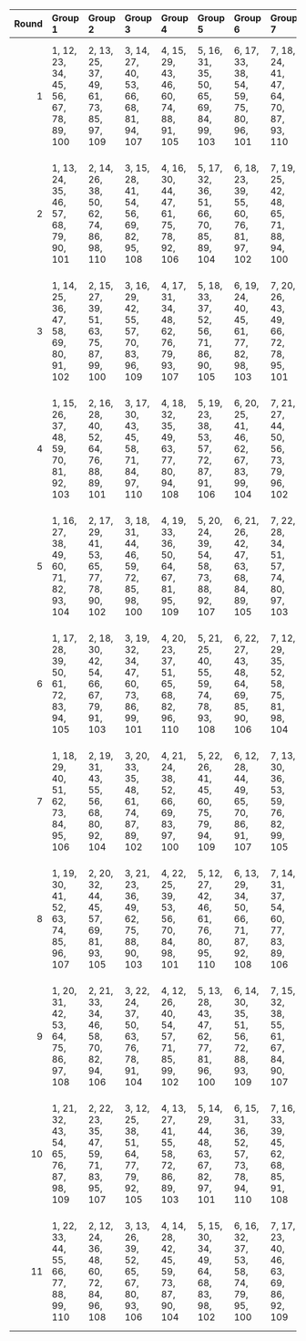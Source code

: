 |   Round | Group 1                                | Group 2                                | Group 3                                | Group 4                                | Group 5                                | Group 6                                | Group 7                                | Group 8                                | Group 9                                | Group 10                                | Group 11                                |
|--------:|:---------------------------------------|:---------------------------------------|:---------------------------------------|:---------------------------------------|:---------------------------------------|:---------------------------------------|:---------------------------------------|:---------------------------------------|:---------------------------------------|:----------------------------------------|:----------------------------------------|
|       1 | 1, 12, 23, 34, 45, 56, 67, 78, 89, 100 | 2, 13, 25, 37, 49, 61, 73, 85, 97, 109 | 3, 14, 27, 40, 53, 66, 68, 81, 94, 107 | 4, 15, 29, 43, 46, 60, 74, 88, 91, 105 | 5, 16, 31, 35, 50, 65, 69, 84, 99, 103 | 6, 17, 33, 38, 54, 59, 75, 80, 96, 101 | 7, 18, 24, 41, 47, 64, 70, 87, 93, 110 | 8, 19, 26, 44, 51, 58, 76, 83, 90, 108 | 9, 20, 28, 36, 55, 63, 71, 79, 98, 106 | 10, 21, 30, 39, 48, 57, 77, 86, 95, 104 | 11, 22, 32, 42, 52, 62, 72, 82, 92, 102 |
|       2 | 1, 13, 24, 35, 46, 57, 68, 79, 90, 101 | 2, 14, 26, 38, 50, 62, 74, 86, 98, 110 | 3, 15, 28, 41, 54, 56, 69, 82, 95, 108 | 4, 16, 30, 44, 47, 61, 75, 78, 92, 106 | 5, 17, 32, 36, 51, 66, 70, 85, 89, 104 | 6, 18, 23, 39, 55, 60, 76, 81, 97, 102 | 7, 19, 25, 42, 48, 65, 71, 88, 94, 100 | 8, 20, 27, 34, 52, 59, 77, 84, 91, 109 | 9, 21, 29, 37, 45, 64, 72, 80, 99, 107 | 10, 22, 31, 40, 49, 58, 67, 87, 96, 105 | 11, 12, 33, 43, 53, 63, 73, 83, 93, 103 |
|       3 | 1, 14, 25, 36, 47, 58, 69, 80, 91, 102 | 2, 15, 27, 39, 51, 63, 75, 87, 99, 100 | 3, 16, 29, 42, 55, 57, 70, 83, 96, 109 | 4, 17, 31, 34, 48, 62, 76, 79, 93, 107 | 5, 18, 33, 37, 52, 56, 71, 86, 90, 105 | 6, 19, 24, 40, 45, 61, 77, 82, 98, 103 | 7, 20, 26, 43, 49, 66, 72, 78, 95, 101 | 8, 21, 28, 35, 53, 60, 67, 85, 92, 110 | 9, 22, 30, 38, 46, 65, 73, 81, 89, 108 | 10, 12, 32, 41, 50, 59, 68, 88, 97, 106 | 11, 13, 23, 44, 54, 64, 74, 84, 94, 104 |
|       4 | 1, 15, 26, 37, 48, 59, 70, 81, 92, 103 | 2, 16, 28, 40, 52, 64, 76, 88, 89, 101 | 3, 17, 30, 43, 45, 58, 71, 84, 97, 110 | 4, 18, 32, 35, 49, 63, 77, 80, 94, 108 | 5, 19, 23, 38, 53, 57, 72, 87, 91, 106 | 6, 20, 25, 41, 46, 62, 67, 83, 99, 104 | 7, 21, 27, 44, 50, 56, 73, 79, 96, 102 | 8, 22, 29, 36, 54, 61, 68, 86, 93, 100 | 9, 12, 31, 39, 47, 66, 74, 82, 90, 109 | 10, 13, 33, 42, 51, 60, 69, 78, 98, 107 | 11, 14, 24, 34, 55, 65, 75, 85, 95, 105 |
|       5 | 1, 16, 27, 38, 49, 60, 71, 82, 93, 104 | 2, 17, 29, 41, 53, 65, 77, 78, 90, 102 | 3, 18, 31, 44, 46, 59, 72, 85, 98, 100 | 4, 19, 33, 36, 50, 64, 67, 81, 95, 109 | 5, 20, 24, 39, 54, 58, 73, 88, 92, 107 | 6, 21, 26, 42, 47, 63, 68, 84, 89, 105 | 7, 22, 28, 34, 51, 57, 74, 80, 97, 103 | 8, 12, 30, 37, 55, 62, 69, 87, 94, 101 | 9, 13, 32, 40, 48, 56, 75, 83, 91, 110 | 10, 14, 23, 43, 52, 61, 70, 79, 99, 108 | 11, 15, 25, 35, 45, 66, 76, 86, 96, 106 |
|       6 | 1, 17, 28, 39, 50, 61, 72, 83, 94, 105 | 2, 18, 30, 42, 54, 66, 67, 79, 91, 103 | 3, 19, 32, 34, 47, 60, 73, 86, 99, 101 | 4, 20, 23, 37, 51, 65, 68, 82, 96, 110 | 5, 21, 25, 40, 55, 59, 74, 78, 93, 108 | 6, 22, 27, 43, 48, 64, 69, 85, 90, 106 | 7, 12, 29, 35, 52, 58, 75, 81, 98, 104 | 8, 13, 31, 38, 45, 63, 70, 88, 95, 102 | 9, 14, 33, 41, 49, 57, 76, 84, 92, 100 | 10, 15, 24, 44, 53, 62, 71, 80, 89, 109 | 11, 16, 26, 36, 46, 56, 77, 87, 97, 107 |
|       7 | 1, 18, 29, 40, 51, 62, 73, 84, 95, 106 | 2, 19, 31, 43, 55, 56, 68, 80, 92, 104 | 3, 20, 33, 35, 48, 61, 74, 87, 89, 102 | 4, 21, 24, 38, 52, 66, 69, 83, 97, 100 | 5, 22, 26, 41, 45, 60, 75, 79, 94, 109 | 6, 12, 28, 44, 49, 65, 70, 86, 91, 107 | 7, 13, 30, 36, 53, 59, 76, 82, 99, 105 | 8, 14, 32, 39, 46, 64, 71, 78, 96, 103 | 9, 15, 23, 42, 50, 58, 77, 85, 93, 101 | 10, 16, 25, 34, 54, 63, 72, 81, 90, 110 | 11, 17, 27, 37, 47, 57, 67, 88, 98, 108 |
|       8 | 1, 19, 30, 41, 52, 63, 74, 85, 96, 107 | 2, 20, 32, 44, 45, 57, 69, 81, 93, 105 | 3, 21, 23, 36, 49, 62, 75, 88, 90, 103 | 4, 22, 25, 39, 53, 56, 70, 84, 98, 101 | 5, 12, 27, 42, 46, 61, 76, 80, 95, 110 | 6, 13, 29, 34, 50, 66, 71, 87, 92, 108 | 7, 14, 31, 37, 54, 60, 77, 83, 89, 106 | 8, 15, 33, 40, 47, 65, 72, 79, 97, 104 | 9, 16, 24, 43, 51, 59, 67, 86, 94, 102 | 10, 17, 26, 35, 55, 64, 73, 82, 91, 100 | 11, 18, 28, 38, 48, 58, 68, 78, 99, 109 |
|       9 | 1, 20, 31, 42, 53, 64, 75, 86, 97, 108 | 2, 21, 33, 34, 46, 58, 70, 82, 94, 106 | 3, 22, 24, 37, 50, 63, 76, 78, 91, 104 | 4, 12, 26, 40, 54, 57, 71, 85, 99, 102 | 5, 13, 28, 43, 47, 62, 77, 81, 96, 100 | 6, 14, 30, 35, 51, 56, 72, 88, 93, 109 | 7, 15, 32, 38, 55, 61, 67, 84, 90, 107 | 8, 16, 23, 41, 48, 66, 73, 80, 98, 105 | 9, 17, 25, 44, 52, 60, 68, 87, 95, 103 | 10, 18, 27, 36, 45, 65, 74, 83, 92, 101 | 11, 19, 29, 39, 49, 59, 69, 79, 89, 110 |
|      10 | 1, 21, 32, 43, 54, 65, 76, 87, 98, 109 | 2, 22, 23, 35, 47, 59, 71, 83, 95, 107 | 3, 12, 25, 38, 51, 64, 77, 79, 92, 105 | 4, 13, 27, 41, 55, 58, 72, 86, 89, 103 | 5, 14, 29, 44, 48, 63, 67, 82, 97, 101 | 6, 15, 31, 36, 52, 57, 73, 78, 94, 110 | 7, 16, 33, 39, 45, 62, 68, 85, 91, 108 | 8, 17, 24, 42, 49, 56, 74, 81, 99, 106 | 9, 18, 26, 34, 53, 61, 69, 88, 96, 104 | 10, 19, 28, 37, 46, 66, 75, 84, 93, 102 | 11, 20, 30, 40, 50, 60, 70, 80, 90, 100 |
|      11 | 1, 22, 33, 44, 55, 66, 77, 88, 99, 110 | 2, 12, 24, 36, 48, 60, 72, 84, 96, 108 | 3, 13, 26, 39, 52, 65, 67, 80, 93, 106 | 4, 14, 28, 42, 45, 59, 73, 87, 90, 104 | 5, 15, 30, 34, 49, 64, 68, 83, 98, 102 | 6, 16, 32, 37, 53, 58, 74, 79, 95, 100 | 7, 17, 23, 40, 46, 63, 69, 86, 92, 109 | 8, 18, 25, 43, 50, 57, 75, 82, 89, 107 | 9, 19, 27, 35, 54, 62, 70, 78, 97, 105 | 10, 20, 29, 38, 47, 56, 76, 85, 94, 103 | 11, 21, 31, 41, 51, 61, 71, 81, 91, 101 |